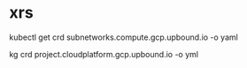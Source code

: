 # xrs

kubectl get crd subnetworks.compute.gcp.upbound.io -o yaml

kg crd project.cloudplatform.gcp.upbound.io -o yml